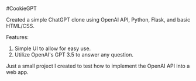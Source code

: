 #CookieGPT

Created a simple ChatGPT clone using OpenAI API, Python, Flask, and basic HTML/CSS. 

Features:
1. Simple UI to allow for easy use.
2. Utilize OpenAI's GPT 3.5 to answer any question.


Just a small project I created to test how to implement the OpenAI API into a web app. 
